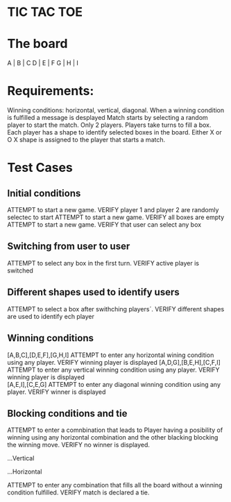 # TIC TAC TOE 



# The board 
A | B | C
D | E | F 
G | H | I

# Requirements:

Winning conditions: horizontal, vertical, diagonal. When a winning condition is fulfilled a message is desplayed
Match starts by selecting a random player to start the match.
Only 2 players.
Players take turns to fill a box.
Each player has a shape to identify selected boxes in the board. Either X or O 
X shape is assigned to the player that starts a match.


# Test Cases
## Initial conditions
ATTEMPT to start a new game. VERIFY player 1 and player 2 are randomly selectec to start 
ATTEMPT to start a new game. VERIFY all boxes are empty 
ATTEMPT to start a new game. VERIFY that user can select any box 

## Switching from user to user 
ATTEMPT to select any box in the first turn. VERIFY active player is switched

## Different shapes used to identify users 
ATTEMPT to select a box after swithching players´. VERIFY different shapes are used to identify ech player 

## Winning conditions 

[A,B,C],[D,E,F],[G,H,I]
ATTEMPT to enter any horizontal wining condition using any player. VERIFY winning player is displayed
[A,D,G],[B,E,H],[C,F,I]
ATTEMPT to enter any vertical winning condition using any player. VERIFY winning player is displayed   
[A,E,I],[C,E,G]
ATTEMPT to enter any diagonal winning condition using any player. VERIFY winner is displayed


## Blocking conditions and tie 
ATTEMPT to enter a comnbination that leads to Player having a posibility of winning using any horizontal combination and the other blacking blocking the winning move. VERIFY no winner is displayed.

...Vertical 

...Horizontal

ATTEMPT to enter any combination that fills all the board without a winning condition fulfilled. VERIFY match is declared a tie.   
